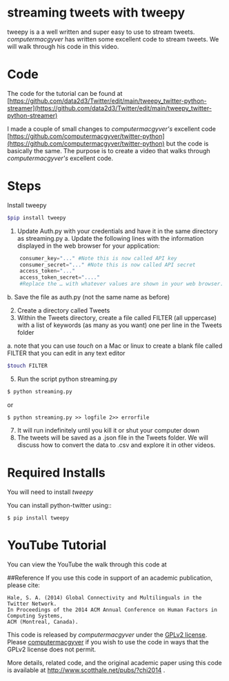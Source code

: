 # streaming tweets with tweepy

tweepy is a a well written and super easy to use to stream tweets. _computermacgyver_ has written some excellent code to stream tweets. We will walk through his code in this video.  

# Code

The code for the tutorial can be found at [https://github.com/data2d3/Twitter/edit/main/tweepy_twitter-python-streamer](https://github.com/data2d3/Twitter/edit/main/tweepy_twitter-python-streamer)

I made a couple of small changes to _computermacgyver's_ excellent code [https://github.com/computermacgyver/twitter-python](https://github.com/computermacgyver/twitter-python) but the code is basically the same. The purpose is to create a video that walks through  _computermacgyver's_ excellent code.



# Steps

Install tweepy

```bash
$pip install tweepy
```

1. Update Auth.py with your credentials and have it in the same directory as streaming.py
  a.  Update the following lines with the information displayed in the web browser for your application: 

```python
    consumer_key="..." #Note this is now called API key	
    consumer_secret="..." #Note this is now called API secret
    access_token="..." 
    access_token_secret="...."
    #Replace the … with whatever values are shown in your web browser. Be sure to keep the quotation marks.
```

   b. Save the file as auth.py (not the same name as before)


2. Create a directory called Tweets
3. Within the Tweets directory, create a file called FILTER (all uppercase) with a list of keywords (as many as you want) one per line in the Tweets folder

  a.  note that you can use _touch_ on a Mac or linux to create a blank file called FILTER that you can edit in any text editor
```bash
$touch FILTER
```

5. Run the script python streaming.py

```bash
$ python streaming.py
```

or

```
$ python streaming.py >> logfile 2>> errorfile
```    

7. It will run indefinitely until you kill it or shut your computer down
8. The tweets will be saved as a .json file in the Tweets folder. We will discuss how to convert the data to .csv and explore it in other videos.



# Required Installs

You will need to install _tweepy_   

You can install python-twitter using::

    $ pip install tweepy 
    

# YouTube Tutorial

You can view the YouTube the walk through this code at 


##Reference
If you use this code in support of an academic publication, please cite:
   
    Hale, S. A. (2014) Global Connectivity and Multilinguals in the Twitter Network. 
    In Proceedings of the 2014 ACM Annual Conference on Human Factors in Computing Systems, 
    ACM (Montreal, Canada).

  
This code is released by _computermacgyver_ under the [GPLv2 license](http://www.gnu.org/licenses/gpl-2.0.html). Please [computermacgyver](http://www.scotthale.net/blog/?page_id=9) if you wish to use the code in ways that the GPLv2 license does not permit.

More details, related code, and the original academic paper using this code is available at http://www.scotthale.net/pubs/?chi2014 .








